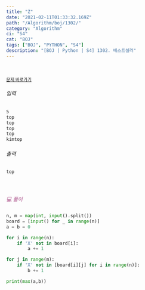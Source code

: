 ```yaml
---
title: "Z"
date: "2021-02-11T01:33:32.169Z"
path: "/Algorithm/boj/1302/"
category: "Algorithm"
ci: "S4"
cat: "BOJ"
tags: ["BOJ", "PYTHON", "S4"]
description: "[BOJ | Python | S4] 1302. 베스트셀러"
---
```


<br />

<a href="https://www.acmicpc.net/problem/1302"><small>문제 바로가기</small></a>

###### 입력

```sh
5
top
top
top
top
kimtop
```

###### 출력

```sh
top
```

<br />

##### <h5 style="color:#C587AE;">💻 풀이</h5>

```python
n, m = map(int, input().split())
board = [input() for _ in range(n)]
a = b = 0

for i in range(n):
    if 'X' not in board[i]:
        a += 1

for j in range(m):
    if 'X' not in [board[i][j] for i in range(n)]:
        b += 1

print(max(a,b))
```

